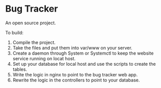 # Bug Tracker
An open source project.

To build:
1. Compile the project.
2. Take the files and put them into var/www on your server.
3. Create a daemon through System or Systemctl to keep the website service running on locat host.
4. Set up your database for local host and use the scripts to create the tables.
5. Write the logic in nginx to point to the bug tracker web app.
6. Rewrite the logic in the controllers to point to your database.




